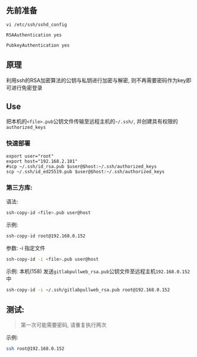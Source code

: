 ## 先前准备

```shell
vi /etc/ssh/sshd_config

RSAAuthentication yes

PubkeyAuthentication yes
```

## 原理

利用ssh的RSA加密算法的公钥与私钥进行加密与解密, 则不再需要密码作为key即可进行免密登录

## Use

把本机的`<file>.pub`公钥文件传输至远程主机的`~/.ssh/`, 并创建具有权限的`authorized_keys`

### 快速部署

```shell
export user="root"
export host="192.168.2.101"
#scp ~/.ssh/id_rsa.pub $user@$host:~/.ssh/authorized_keys
scp ~/.ssh/id_ed25519.pub $user@$host:~/.ssh/authorized_keys
```

### 第三方库:

语法:

```bash
ssh-copy-id <file>.pub user@host 
```

示例:

```bash
ssh-copy-id root@192.168.0.152
```

参数:
-i 指定文件

```bash
ssh-copy-id -i <file>.pub user@host 
```

示例:
本机(158) 发送`gitlabpullweb_rsa.pub`公钥文件至远程主机`192.168.0.152`中

```bash
ssh-copy-id -i ~/.ssh/gitlabpullweb_rsa.pub root@192.168.0.152
```

## 测试:

> 第一次可能需要密码, 请重复执行两次

示例:

```bash
ssh root@192.168.0.152
```
